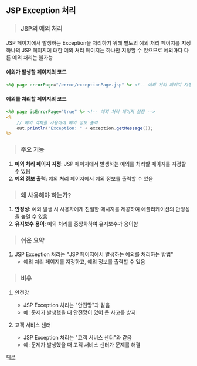 ## JSP Exception 처리
> ### JSP의 예외 처리
JSP 페이지에서 발생하는 Exception을 처리하기 위해 별도의 예외 처리 페이지를 지정</br>
하나의 JSP 페이지에 대한 예외 처리 페이지는 하나만 지정할 수 있으므로 예외마다 다른 예외 처리는 불가능

#### 예외가 발생할 페이지의 코드
```jsp
<%@ page errorPage="/error/exceptionPage.jsp" %> <!-- 예외 처리 페이지 지정 -->
```

#### 예외를 처리할 페이지의 코드
```jsp
<%@ page isErrorPage="true" %> <!-- 예외 처리 페이지 설정 -->
<%
    // 예외 객체를 사용하여 예외 정보 출력
    out.println("Exception: " + exception.getMessage());
%>
```

> ### 주요 기능
1. **예외 처리 페이지 지정**: JSP 페이지에서 발생하는 예외를 처리할 페이지를 지정할 수 있음
2. **예외 정보 출력**: 예외 처리 페이지에서 예외 정보를 출력할 수 있음

> ### 왜 사용해야 하는가?
1. **안정성**: 예외 발생 시 사용자에게 친절한 메시지를 제공하여 애플리케이션의 안정성을 높일 수 있음
2. **유지보수 용이**: 예외 처리를 중앙화하여 유지보수가 용이함

> ### 쉬운 요약
1. JSP Exception 처리는 "JSP 페이지에서 발생하는 예외를 처리하는 방법"
    - 예외 처리 페이지를 지정하고, 예외 정보를 출력할 수 있음

> ### 비유
1. 안전망
    - JSP Exception 처리는 "안전망"과 같음
    - 예: 문제가 발생했을 때 안전망이 있어 큰 사고를 방지

2. 고객 서비스 센터
    - JSP Exception 처리는 "고객 서비스 센터"와 같음
    - 예: 문제가 발생했을 때 고객 서비스 센터가 문제를 해결

[뒤로](JSP.md)
